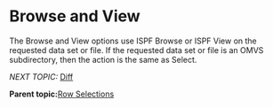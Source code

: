 # Browse and View

The Browse and View options use ISPF Browse or ISPF View on the requested data set or file. If the requested data set or file is an OMVS subdirectory, then the action is the same as Select.

*NEXT TOPIC:* [Diff](r_diff_CRP.md)

**Parent topic:**[Row Selections](r_row_selections.md)

